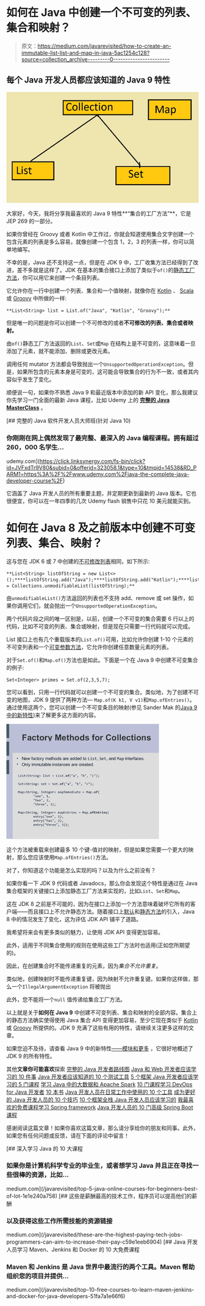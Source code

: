# 如何在 Java 中创建一个不可变的列表、集合和映射？

> 原文：<https://medium.com/javarevisited/how-to-create-an-immutable-list-list-and-map-in-java-5ac1254c128?source=collection_archive---------0----------------------->

## 每个 Java 开发人员都应该知道的 Java 9 特性

[![](img/69505d02a770776115e47b79f59bd8cf.png)](https://click.linksynergy.com/fs-bin/click?id=JVFxdTr9V80&subid=0&offerid=323058.1&type=10&tmpid=14538&RD_PARM1=https%3A%2F%2Fwww.udemy.com%2Fjava-the-complete-java-developer-course%2F)

大家好，今天，我将分享我最喜欢的 Java 9 特性**“集合的工厂方法”**，它是 JEP 269 的一部分。

如果你曾经在 Groovy 或者 Kotlin 中工作过，你就会知道使用集合文字创建一个包含元素的列表是多么容易，就像创建一个包含 1，2，3 的列表一样，你可以简单地编写。

不幸的是，Java 还不支持这一点，但是在 JDK 9 中，工厂收集方法已经得到了改进，差不多就是这样了。JDK 在基本的集合接口上添加了类似于`of()`的[静态工厂方法](http://javarevisited.blogspot.sg/2017/02/5-difference-between-constructor-and-factory-method-in-java.html)，你可以用它来创建一个条目列表。

它允许你在一行中创建一个列表、集合和一个值映射，就像你在 [Kotlin](http://www.java67.com/2017/12/10-programming-languages-to-learn-in.html) 、 [Scala](http://javarevisited.blogspot.sg/2018/01/10-reasons-to-learn-scala-programming.html#axzz550Ppgfxg) 或 [Groovy](http://javarevisited.blogspot.sg/2016/09/10-basic-differences-between-java-and-groovy-programming.html#axzz560Mbbw3w) 中所做的一样:

```
**List<String> list = List.of("Java", "Kotlin", "Groovy");**
```

但是唯一的问题是你可以创建一个不可修改的或者**不可修改的列表、集合或者映射。**

由`of()`静态工厂方法返回的`List`、`Set`或`Map` 在结构上是不可变的，这意味着一旦添加了元素，就不能添加、删除或更改元素。

调用任何 mutator 方法都会导致抛出一个`UnsupportedOperationException`。但是，如果所包含的元素本身是可变的，这可能会导致集合的行为不一致，或者其内容似乎发生了变化。

顺便说一句，如果你不熟悉 Java 9 和最近版本中添加的新 API 变化，那么我建议你先学习一门全面的最新 Java 课程，比如 Udemy 上的 [**完整的 Java MasterClass**](https://click.linksynergy.com/fs-bin/click?id=JVFxdTr9V80&subid=0&offerid=323058.1&type=10&tmpid=14538&RD_PARM1=https%3A%2F%2Fwww.udemy.com%2Fjava-the-complete-java-developer-course%2F) 。

[](https://click.linksynergy.com/fs-bin/click?id=JVFxdTr9V80&subid=0&offerid=323058.1&type=10&tmpid=14538&RD_PARM1=https%3A%2F%2Fwww.udemy.com%2Fjava-the-complete-java-developer-course%2F) [## 完整的 Java 软件开发人员大师班(针对 Java 10)

### 你刚刚在网上偶然发现了最完整、最深入的 Java 编程课程。拥有超过 260，000 名学生…

udemy.com](https://click.linksynergy.com/fs-bin/click?id=JVFxdTr9V80&subid=0&offerid=323058.1&type=10&tmpid=14538&RD_PARM1=https%3A%2F%2Fwww.udemy.com%2Fjava-the-complete-java-developer-course%2F) 

它涵盖了 Java 开发人员的所有重要主题，并定期更新到最新的 Java 版本。它也很便宜，你可以在一年四季的几次 Udemy flash 销售中只花 10 美元就能买到。

# 如何在 Java 8 及之前版本中创建不可变列表、集合、映射？

这与您在 JDK 6 或 7 中创建的[不可修改列表](http://javarevisited.blogspot.sg/2012/07/create-read-only-list-map-set-example-java.html#axzz55lrMRnNC)相同，如下所示:

```
**List<String> listOfString = new List<>();****listOfString.add("Java");****listOfString.add("Kotlin");****listOfString.add("Groovy");****listOfString.add("Scala");****listOfString = Collections.unmodifiableList(listOfString);**
```

由`unmodifiableList()`方法返回的列表也不支持 add、remove 或 set 操作，如果你调用它们，就会抛出一个`UnsupportedOperationException`。

两个代码片段之间的唯一区别是，以前，创建一个不可变的集合需要 6 行以上的代码，比如不可变的列表、集合或映射，但是现在只需要一行代码就可以完成。

List 接口上也有几个重载版本的`List.of()`可用，比如允许你创建 1-10 个元素的不可变列表和一个[可变参数方法](http://javarevisited.blogspot.sg/2011/09/variable-argument-in-java5-varargs.html#axzz560Mbbw3w)，它允许你创建任意数量元素的列表。

对于`Set.of()`和`Map.of()`方法也是如此。下面是一个在 Java 9 中创建不可变集合的例子:

```
Set<Integer> primes = Set.of(2,3,5,7);
```

您可以看到，只用一行代码就可以创建一个不可变的集合。类似地，为了创建不可变的地图，JDK 9 提供了两种方法— `Map.of(K k1, V v1)`和`Map.ofEntries()`。通过使用这两个，您可以创建一个不可变条目的映射(参见 Sander Mak 的[Java 9 中的新特性](https://pluralsight.pxf.io/c/1193463/424552/7490?u=https%3A%2F%2Fwww.pluralsight.com%2Fcourses%2Fjava-9-whats-new))来了解更多这方面的内容。

[![](img/af8c88d835e30f28ee98dccb37c0c2b8.png)](https://click.linksynergy.com/fs-bin/click?id=JVFxdTr9V80&subid=0&offerid=562016.1&type=10&tmpid=14538&RD_PARM1=https%3A%2F%2Fwww.udemy.com%2Fwhats-new-in-java-9%2F)

这个方法被重载来创建最多 10 个键-值对的映射，但是如果您需要一个更大的映射，那么您应该使用`Map.ofEntries()`方法。

对了，你知道这个功能是怎么实现的吗？以及为什么之前没有？

如果你看一下 JDK 9 代码或者 Javadocs，那么你会发现这个特性是通过在 Java 集合框架的关键接口上添加静态工厂方法来实现的，比如`List`、`Set`和`Map`。

这在 JDK 8 之前是不可能的，因为在接口上添加一个方法意味着破坏它所有的客户端——而且接口上不允许静态方法。随着接口上[默认](http://javarevisited.blogspot.sg/2014/07/default-defender-or-extension-method-of-Java8-example-tutorial.html#axzz560Mbbw3w)和[静态方法](http://javarevisited.blogspot.sg/2013/11/difference-between-static-vs-non-static-method-java.html#axzz560Mbbw3w)的引入，Java 8 中的情况发生了变化，这为评估 JDK API 铺平了道路。

我希望将来会有更多类似的魅力，让使用 JDK API 变得更加容易。

此外，适用于不同集合使用的规则在使用这些工厂方法时也适用(正如您所期望的)。

因此，在创建集合时不能传递重复的元素，因为*集合不允许重复*。

类似地，创建映射时不能传递重复键，因为映射不允许重复键。如果你这样做，那么一个`IllegalArgumentException` 将被抛出

此外，您不能将一个`null` 值传递给集合工厂方法。

以上就是关于**如何在 Java 9** 中创建不可变列表、集合和映射的全部内容。集合上的静态方法确实使得使用 Java 集合 API 变得更加容易，至少它现在类似于 [Kotlin](/javarevisited/top-5-courses-to-learn-kotlin-in-2020-dfc3fa7706d8) 或 [Groovy](/javarevisited/6-best-resources-to-learn-groovy-and-grails-for-java-developers-18c04e88fa8a) 所提供的。JDK 9 充满了这些有用的特性，请继续关注更多这样的文章。

如果您迫不及待，请查看 Java 9 中的新特性[——模块和更多](https://click.linksynergy.com/fs-bin/click?id=JVFxdTr9V80&subid=0&offerid=562016.1&type=10&tmpid=14538&RD_PARM1=https%3A%2F%2Fwww.udemy.com%2Fwhats-new-in-java-9%2F) ，它很好地概述了 JDK 9 的所有特性。

其他**文章你可能喜欢**探索
[完整的 Java 开发者路线图](https://javarevisited.blogspot.com/2019/10/the-java-developer-roadmap.html)
[Java 和 Web 开发者应该学习的 10 件事](http://javarevisited.blogspot.sg/2017/12/10-things-java-programmers-should-learn.html#axzz53ENLS1RB)
[Java 开发者应该知道的 10 个测试工具](http://javarevisited.blogspot.sg/2018/01/10-unit-testing-and-integration-tools-for-java-programmers.html)
[5 个框架 Java 开发者应该学习的 5 门课程](http://javarevisited.blogspot.sg/2018/04/top-5-java-frameworks-to-learn-in-2018_27.html)
[学习 Java 中的大数据和 Apache Spark](http://javarevisited.blogspot.sg/2017/12/top-5-courses-to-learn-big-data-and.html)
[10 门课程学习 DevOps for Java 开发者](https://javarevisited.blogspot.com/2018/09/10-devops-courses-for-experienced-java-developers.html)
[10 本书](http://www.java67.com/2018/02/10-books-java-developers-should-read-in.html)
[Java 开发人员在日常工作中使用的 10 个工具](http://javarevisited.blogspot.sg/2017/03/10-tools-used-by-java-programming-Developers.html#axzz55lrMRnNC)
[成为更好的 Java 开发人员的 10 个技巧](https://javarevisited.blogspot.com/2018/05/10-tips-to-become-better-java-developer.html)
[10 个框架全栈 Java 开发人员应该学习的](/javarevisited/top-10-frameworks-full-stack-java-developers-can-learn-in-2020-5995021401e5)
[我最喜欢的免费课程学习 Spring framework](/javarevisited/top-10-free-courses-to-learn-spring-framework-for-java-developers-639db9348d25)
[Java 开发人员的 10 门高级 Spring Boot 课程](/javarevisited/10-advanced-spring-boot-courses-for-experienced-java-developers-5e57606816bd?source=collection_home---4------0-----------------------)

感谢阅读这篇文章！如果你喜欢这篇文章，那么请分享给你的朋友和同事。此外，如果您有任何问题或反馈，请在下面的评论中留言！

[](/javarevisited/top-5-java-online-courses-for-beginners-best-of-lot-1e1e240a758) [## 深入学习 Java 的 10 大课程

### 如果你是计算机科学专业的毕业生，或者想学习 Java 并且正在寻找一些很棒的资源，比如…

medium.com](/javarevisited/top-5-java-online-courses-for-beginners-best-of-lot-1e1e240a758) [](/javarevisited/these-are-the-highest-paying-tech-jobs-programmers-can-aim-to-increase-their-pay-c59e1eeb6904) [## 这些是薪酬最高的技术工作，程序员可以提高他们的薪酬

### 以及获得这些工作所需技能的资源链接

medium.com](/javarevisited/these-are-the-highest-paying-tech-jobs-programmers-can-aim-to-increase-their-pay-c59e1eeb6904) [](/javarevisited/top-10-free-courses-to-learn-maven-jenkins-and-docker-for-java-developers-51fa7a1e66f6) [## Java 开发人员学习 Maven、Jenkins 和 Docker 的 10 大免费课程

### Maven 和 Jenkins 是 Java 世界中最流行的两个工具。Maven 帮助组织您的项目并提供…

medium.com](/javarevisited/top-10-free-courses-to-learn-maven-jenkins-and-docker-for-java-developers-51fa7a1e66f6)